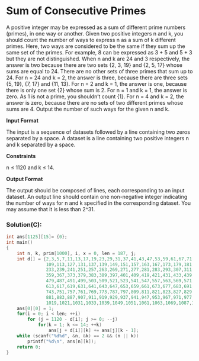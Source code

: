 # Sum of Consecutive Primes
A positive integer may be expressed as a sum of different prime numbers (primes), in one way or another.
Given two positive integers n and k, you should count the number of ways to express n as a sum of k different primes.
Here, two ways are considered to be the same if they sum up the same set of the primes.
For example, 8 can be expressed as 3 + 5 and 5 + 3 but they are not distinguished.
When n and k are 24 and 3 respectively, the answer is two because there are two sets {2, 3, 19} and {2, 5, 17} whose sums are equal to 24.
There are no other sets of three primes that sum up to 24.
For n = 24 and k = 2, the answer is three, because there are three sets {5, 19}, {7, 17} and {11, 13}.
For n = 2 and k = 1, the answer is one, because there is only one set {2} whose sum is 2.
For n = 1 and k = 1, the answer is zero. As 1 is not a prime, you shouldn’t count {1}.
For n = 4 and k = 2, the answer is zero, because there are no sets of two different primes whose sums are 4.
Output the number of such ways for the given n and k.

**Input Format**

The input is a sequence of datasets followed by a line containing two zeros separated by a space.
A dataset is a line containing two positive integers n and k separated by a space.

**Constraints**

n ≤ 1120 and k ≤ 14.

**Output Format**

The output should be composed of lines, each corresponding to an input dataset.
An output line should contain one non-negative integer indicating the number of ways for n and k specified in the corresponding dataset.
You may assume that it is less than 2^31.

### Solution(C):
```c
int ans[1125][15]= {0};
int main()
{
    int n, k, prim[1000], i, x = 0, len = 187, j;
    int d[] = {2,3,5,7,11,13,17,19,23,29,31,37,41,43,47,53,59,61,67,71,73,79,83,89,97,101,103,107,
               109,113,127,131,137,139,149,151,157,163,167,173,179,181,191,193,197,199,211,223,227,229,
               233,239,241,251,257,263,269,271,277,281,283,293,307,311,313,317,331,337,347,349,353,
               359,367,373,379,383,389,397,401,409,419,421,431,433,439,443,449,457,461,463,467,
               479,487,491,499,503,509,521,523,541,547,557,563,569,571,577,587,593,599,601,607,
               613,617,619,631,641,643,647,653,659,661,673,677,683,691,701,709,719,727,733,739,
               743,751,757,761,769,773,787,797,809,811,821,823,827,829,839,853,857,859,863,877,
               881,883,887,907,911,919,929,937,941,947,953,967,971,977,983,991,997,1009,1013,
               1019,1021,1031,1033,1039,1049,1051,1061,1063,1069,1087,1091,1093,1097,1103,1109,1117};
    ans[0][0] = 1;
    for(i = 0; i < len; ++i)
        for (j = 1120 - d[i]; j >= 0; --j)
            for(k = 1; k <= 14; ++k)
                ans[j + d[i]][k] += ans[j][k - 1];
    while (scanf("%d%d", &n, &k) == 2 && (n || k))
        printf("%d\n", ans[n][k]);
    return 0;
}
```
